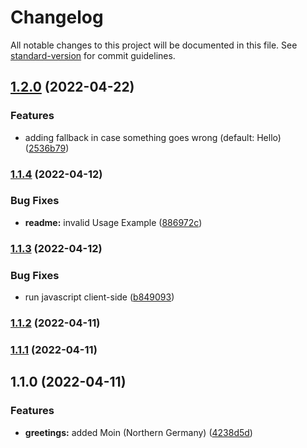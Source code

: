 # Changelog

All notable changes to this project will be documented in this file. See [standard-version](https://github.com/conventional-changelog/standard-version) for commit guidelines.

## [1.2.0](https://github.com/Pukimaa/hello-astro/compare/v1.1.4...v1.2.0) (2022-04-22)


### Features

* adding fallback in case something goes wrong (default: Hello) ([2536b79](https://github.com/Pukimaa/hello-astro/commit/2536b792c8c78b7d8eda6473fe6afd3fff3b7eff))

### [1.1.4](https://github.com/Pukimaa/hello-astro/compare/v1.1.3...v1.1.4) (2022-04-12)


### Bug Fixes

* **readme:** invalid Usage Example ([886972c](https://github.com/Pukimaa/hello-astro/commit/886972c5330b1384f5902c12be6ae16e7d4b98b8))

### [1.1.3](https://github.com/Pukimaa/hello-astro/compare/v1.1.2...v1.1.3) (2022-04-12)


### Bug Fixes

* run javascript client-side ([b849093](https://github.com/Pukimaa/hello-astro/commit/b84909325d7d2e9ac3e32115e91bcce6e7e419d0))

### [1.1.2](https://github.com/Pukimaa/hello-astro/compare/v1.1.1...v1.1.2) (2022-04-11)

### [1.1.1](https://github.com/Pukimaa/hello-astro/compare/v1.1.0...v1.1.1) (2022-04-11)

## 1.1.0 (2022-04-11)


### Features

* **greetings:** added Moin (Northern Germany) ([4238d5d](https://github.com/Pukimaa/hello-astro/commit/4238d5daa24e31e1ddf79c729fce1ff085d85ae5))
